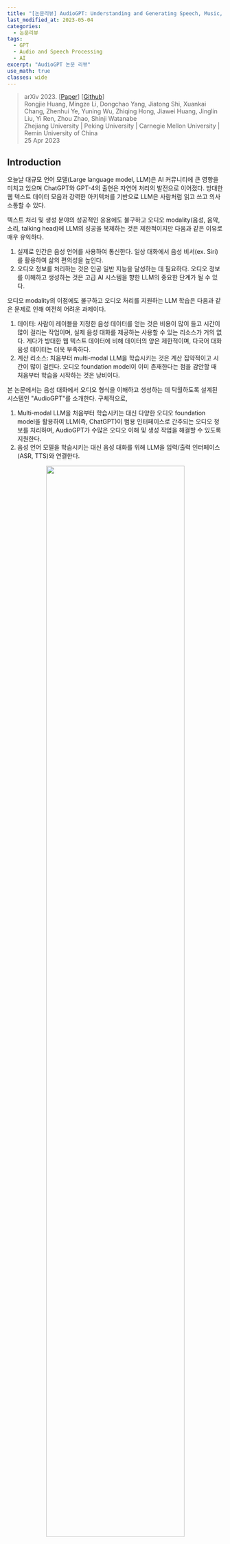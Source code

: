 ```yaml
---
title: "[논문리뷰] AudioGPT: Understanding and Generating Speech, Music, Sound, and Talking Head"
last_modified_at: 2023-05-04
categories:
  - 논문리뷰
tags:
  - GPT
  - Audio and Speech Processing
  - AI
excerpt: "AudioGPT 논문 리뷰"
use_math: true
classes: wide
---
```


> arXiv 2023. [[Paper](https://arxiv.org/abs/2304.12995)] [[Github](https://github.com/AIGC-Audio/AudioGPT)]  
> Rongjie Huang, Mingze Li, Dongchao Yang, Jiatong Shi, Xuankai Chang, Zhenhui Ye, Yuning Wu, Zhiqing Hong, Jiawei Huang, Jinglin Liu, Yi Ren, Zhou Zhao, Shinji Watanabe  
> Zhejiang University | Peking University | Carnegie Mellon University | Remin University of China  
> 25 Apr 2023  

## Introduction
오늘날 대규모 언어 모델(Large language model, LLM)은 AI 커뮤니티에 큰 영향을 미치고 있으며 ChatGPT와 GPT-4의 출현은 자연어 처리의 발전으로 이어졌다. 방대한 웹 텍스트 데이터 모음과 강력한 아키텍처를 기반으로 LLM은 사람처럼 읽고 쓰고 의사소통할 수 있다.

텍스트 처리 및 생성 분야의 성공적인 응용에도 불구하고 오디오 modality(음성, 음악, 소리, talking head)에 LLM의 성공을 복제하는 것은 제한적이지만 다음과 같은 이유로 매우 유익하다. 

1. 실제로 인간은 음성 언어를 사용하여 통신한다. 일상 대화에서 음성 비서(ex. Siri)를 활용하여 삶의 편의성을 높인다. 
2. 오디오 정보를 처리하는 것은 인공 일반 지능을 달성하는 데 필요하다. 오디오 정보를 이해하고 생성하는 것은 고급 AI 시스템을 향한 LLM의 중요한 단계가 될 수 있다.

오디오 modality의 이점에도 불구하고 오디오 처리를 지원하는 LLM 학습은 다음과 같은 문제로 인해 여전히 어려운 과제이다. 

1. 데이터: 사람이 레이블을 지정한 음성 데이터를 얻는 것은 비용이 많이 들고 시간이 많이 걸리는 작업이며, 실제 음성 대화를 제공하는 사용할 수 있는 리소스가 거의 없다. 게다가 방대한 웹 텍스트 데이터에 비해 데이터의 양은 제한적이며, 다국어 대화 음성 데이터는 더욱 부족하다. 
2. 계산 리소스: 처음부터 multi-modal LLM을 학습시키는 것은 계산 집약적이고 시간이 많이 걸린다. 오디오 foundation model이 이미 존재한다는 점을 감안할 때 처음부터 학습을 시작하는 것은 낭비이다.

본 논문에서는 음성 대화에서 오디오 형식을 이해하고 생성하는 데 탁월하도록 설계된 시스템인 "AudioGPT"를 소개한다. 구체적으로, 

1. Multi-modal LLM을 처음부터 학습시키는 대신 다양한 오디오 foundation model을 활용하여 LLM(즉, ChatGPT)이 범용 인터페이스로 간주되는 오디오 정보를 처리하며, AudioGPT가 수많은 오디오 이해 및 생성 작업을 해결할 수 있도록 지원한다. 
2. 음성 언어 모델을 학습시키는 대신 음성 대화를 위해 LLM을 입력/출력 인터페이스(ASR, TTS)와 연결한다. 

<center><img src='{{"/assets/img/audiogpt/audiogpt-fig1.PNG" | relative_url}}' width="80%"></center>
<br>
위 그림에서 볼 수 있듯이 AudioGPT의 전체 프로세스는 네 단계로 나눌 수 있다.

1. Modality Transformation: 음성과 텍스트 간의 modality 변환을 위한 입력/출력 인터페이스를 사용하여 음성 언어 LLM과 ChatGPT 간의 격차를 해소한다.
2. Task Analysis: 대화 엔진과 prompt manager를 활용하여 ChatGPT가 오디오 정보를 처리하려는 사용자의 의도를 이해하도록 돕는다.
3. Model Assignment: 운율, 음색, 언어 제어에 대한 구조화된 argument를 받은 ChatGPT는 이해와 생성을 위한 오디오 foundation model을 할당한다.
4. Response Generation: 오디오 foundation model을 실행한 후 사용자에게 최종 응답을 생성하고 반환한다.

인간의 의도를 이해하고 여러 base model으 협력을 조직화하는 데 있어서 multi-modal LLM의 성능을 평가해야 한다는 요구가 증가하고 있다. 본 논문에서는 일관성, 능력, robustness(견고성) 측면에서 AudioGPT를 평가하는 설계 원칙과 프로세스를 설명한다. 실험 결과는 음성, 음악, 소리 및 talking head 생성 및 이해를 포함하는 일련의 AI 작업을 다루는 multi-round 대화에서 복잡한 오디오 정보를 처리하기 위한 AudioGPT의 능력을 보여준다.

## AudioGPT
### 1. System Formulation
AudioGPT는 다음과 같이 정의되는 프롬프트 기반 시스템이다.

$$
\begin{equation}
\textrm{AudioGPT} = (\mathcal{T}, \mathcal{L}, \mathcal{M}, \mathcal{H}, \{\mathcal{P}_i\}_{i=1}^P)
\end{equation}
$$

여기서 $\mathcal{T}$는 modality transformer, $\mathcal{L}$은 대화 엔진 (즉, LLM), $\mathcal{M}$은 prompt manager, $\mathcal{H}$는 task handler, $$\{\mathcal{P}_i\}_{i=1}^P$$는 $P$개의 오디오 foundation model들의 집합이다. 

$(n − 1)$-round 상호 작용이 있는 컨텍스트를 

$$
\begin{equation}
C = \{(q_1, r_1), (q_2, r_2), \cdots, (q_{n−1}, r_{n−1})\}
\end{equation}
$$

로 정의한다. 여기서 $q_i$는 $i$번째 round의 query이고 $r_i$는 $i$번째 round의 response(응답)이다. 새 query $q_n$으로 나태낼 수 있는 AudioGPT의 실행은 다음과 같은 response $r_n$을 생성하는 것이다.

$$
\begin{equation}
r_n = \textrm{AudioGPT} (q_n, C)
\end{equation}
$$

Inference 중에 AudioGPT는 네 가지 주요 단계로 분해될 수 있다.

1. **Modality transformation**: $q_n$ 내의 다양한 입력 modality를 일관된 modality의 query $q'_n$으로 변환한다. 
2. **Task analysis**: 대화 엔진 $\mathcal{L}$과 prompt manager $\mathcal{M}$을 활용하여 $(q'_n, C)$를 task handler $\mathcal{H}$을 위해 구조화된 argument $a_n$으로 파싱한다. 
3. **Model assignment**: Task handler $\mathcal{H}$는 구조화된 argument $a_n$을 받아 argument를 해당 오디오 task 프로세서 $\mathcal{P}_s$로 보낸다. 여기서 $s$는 선택된 task의 인덱스이다.
4. **Response generation**: $$\mathcal{P}_s (a_n)$$ 실행 후 최종 response $r_n$은 $$(q'_n, C, \mathcal{P}_s (a_n))$$의 정보를 결합하여 $\mathcal{L}$을 통해 생성된다.

### 2. Modality Transformation
첫 번째 단계는 query $q_n$을 일관된 modality의 새로운 query $q'_n$으로 변환하는 것을 목표로 한다. 사용자 입력 query $q_n$은 query description $q_n^{(d)}$와 크기가 $k$인 query 관련 리소스 집합 $$\{q_n^{(s_1)}, q_n^{(s_2)}, \cdots, q_n^{(s_k)}\}$$으로 구성된다. AudioGPT에서 $q_n^{(d)}$는 텍스트 또는 오디오 modality일 수 있다. 그리고 modality transformer $\mathcal{T}$는 먼저 $q_n^{(d)}$의 modality를 확인한다. $q_n^{(d)}$가 오디오인 경우 $\mathcal{T}$는 $q_n^{(d)}$을 다음과 같이 오디오에서 텍스트로 변환해야 한다. 

$$
\begin{equation}
q'_n = ({q'_n}^{(d)}, \{q_n^{(s_1)}, \cdots, q_n^{(s_k)}\}) = \begin{cases}
(q_n^{(d)}, \{q_n^{(s_1)}, \cdots, q_n^{(s_k)}\}) & \quad \textrm{if } q_n^{(d)} \textrm{ is text} \\
(\mathcal{T}(q_n^{(d)}), \{q_n^{(s_1)}, \cdots, q_n^{(s_k)}\}) & \quad \textrm{if } q_n^{(d)} \textrm{ is audio}
\end{cases}
\end{equation}
$$

### 3. Task Analysis
Task 분석 단계는 $(q'_n , C)$에서 구조화된 argument $a_n$을 추출하는 데 중점을 둔다. 특히 컨텍스트 $C$는 argument 추출에 앞서 대화 엔진 $\mathcal{L}$에 공급된다. $q'_n$의 query resource $$\{q_n^{(s_1)}, \cdots, q_n^{(s_k)}\}$$의 유형에 따라 task handler $\mathcal{H}$는 먼저 query를 입출력 modality를 통해 분류되는 여러 task family로 분류한다. 그런 다음 선택된 task family가 주어지면 query description ${q'_n}^{(d)}$가 prompt manager $\mathcal{M}$으로 전달되어 선택된 오디오 foundation model $$\mathcal{P}_p$$와 해당 task 관련 argument $$h_{\mathcal{P}_p}$$를 포함하는 argument $a_n$을 생성한다. 여기서 $p$는 오디오 모델 집합 $$\{\mathcal{P}_i\}_{i=1}^P$$에서 선택된 오디오 모델의 인덱스다. 

$$
\begin{equation}
(\mathcal{P}_p, h_{\mathcal{P}_p}) = \mathcal{L} (\mathcal{M} (\mathcal{H} (q'_n), {q'_n}^{(d)}), C)
\end{equation}
$$

여기서 $\mathcal{H} (q'_n)$은 $\mathcal{H}$에 의해 선택된 task family이다. 오디오/이미지-입력 task family의 경우 $$h_{\mathcal{P}_p}$$는 이전 컨텍스트 $C$의 필수 리소스들을 포함한다. 

앞서 언급했듯이 task handler $\mathcal{H}$는 입출력 modality를 고려하여 task family를 결정한다. 구체적으로 task modality에는 다음과 같은 것들이 있다. 

<center><img src='{{"/assets/img/audiogpt/audiogpt-table1.PNG" | relative_url}}' width="90%"></center>

### 4. Model Assignment
선택된 모델 $$\mathcal{P}_p$$와 argument $$h_{\mathcal{P}_p}$$가 주어지면 모델 할당 단계는 모델에 관련된 리소스를 할당하고 $$\mathcal{P}_p$$를 실행하여 task 출력 $$o_{\mathcal{P}_p}$$를 얻는다. 

$$
\begin{equation}
o_{\mathcal{P}_p} = \mathcal{P}_p (\{q_n^{(s_1)}, q_n^{(s_2)}, \cdots, q_n^{(s_k)}\}, h_{\mathcal{P}_p})
\end{equation}
$$

AudioGPT의 효율성을 유지하기 위해 환경 설정 또는 서버 초기화 중에 오디오 모델 초기화를 수행한다. 

### 5. Response Generation
응답 생성은 $$\mathcal{P}_p$$와 해당 출력 $$o_{\mathcal{P}_p}$$와 밀접한 관련이 있다. 특히 오디오 생성 task의 경우 AudioGPT는 waveform을 이미지와 다운로드/재생을 위한 해당 오디오 파일을 모두 보여준다. 텍스트를 생성하는 task의 경우 모델은 transcribe된 텍스트를 직접 return한다. 동영상 생성 task의 경우 출력 동영상과 일부 관련 이미지 프레임을 보여준다. Classification task의 경우 카테고리의 posteriorgram이 시간 범위에 걸쳐 보여진다. 

## Evaluating Multi-Modal LLMs
### 1. Overview
구체적으로 다음 세 가지 측면에서 LLM을 평가한다. 

1. **Consistency**: LLM이 사용자의 의도를 제대로 이해하고 인간의 인지 및 문제 해결과 밀접하게 일치하는 오디오 foundation model을 할당하는지 여부를 평가한다.
2. **Capabilitity**: 복잡한 오디오 task를 처리하고, zero-shot 방식으로 음성, 음악, 소리, talking head를 이해하고 생성하는 오디오 foundation model의 성능을 측정한다. 
3. **Robustness**: special case들을 다루는 LLM의 능력을 측정한다. 

### 2. Consistency
Zero-shot 세팅에 대한 일관성 평가에서 모델은 특정 task의 prior example을 제공받지 않고 질문에 대해 직접 평가되며, 이는 multi-modal LLM이 명시적 학습 없이 문제를 추론하고 해결할 수 있는지 여부를 평가한다. 

<center><img src='{{"/assets/img/audiogpt/audiogpt-fig2.PNG" | relative_url}}' width="80%"></center>
<br>
보다 구체적으로, 위 그림에서와 같이 consistency 평가는 벤치마크의 각 task에 대해 3단계로 수행된다. 

첫 번째 단계에서 human annotator들에게 {prompts, task_name} 형식으로 각 task에 대한 프롬프트를 제공하도록 요청한다. 이를 통해 복잡한 task를 이해하는 모델의 능력을 평가하고 성공적인 task 할당에 필요한 필수 프롬프트를 식별할 수 있다. 

두 번째 단계에서는 LLM의 뛰어난 언어 생성 능력을 활용하여 다른 표현을 사용하면서 동일한 semantic 의미로 설명을 생성하여 LLM이 더 많은 사용자의 의도를 이해하는지 여부를 종합적으로 평가할 수 있다. 

마지막으로 Amazon Mechanical Turk를 통해 크라우드 소싱된 human evaluation을 사용한다. 여기서 AudioGPT는 다양한 task와 의도에 해당하는 이러한 자연어 설명과 함께 프롬프트된다. 인간 평가자는 multi-modal LLM의 응답과 즉각적인 입력을 보여주고 "응답이 인간의 인지 및 의도와 밀접하게 일치합니까?"라는 질문을 받는다. 평가자는 "완전히", "대부분" 또는 "다소"로 응답해야 한다. (95% 신뢰 구간(CI), 20-100 Likert scale)

<center><img src='{{"/assets/img/audiogpt/audiogpt-table2.PNG" | relative_url}}' width="70%"></center>

### 3. Capability
복잡한 오디오 정보를 처리하기 위한 task 실행자로서 오디오 foundation model은 복잡한 하위 task를 처리하는 데 상당한 영향을 미친다. AudioGPT의 경우 음성, 음악, 소리, talking head를 이해하고 생성하기 위한 평가 metric들과 하위 데이터셋은 아래 표와 같다. 

<center><img src='{{"/assets/img/audiogpt/audiogpt-table3.PNG" | relative_url}}' width="80%"></center>

### 4. Robustness
Special case를 처리하는 능력을 평가하여 multi-modal LLM의 robustness를 평가한다. 이러한 케이스들은 다음 카테고리로 분류할 수 있다. 

- Long chains of evaluation: Multi-modal LLM은 multi-modal 생성과 재사용에서 단기 및 장기 컨텍스트 종속성을 고려하면서 긴 평가 체인을 처리할 것으로 예상된다. Task의 체인은 후보 오디오 모델의 순차적 적용이 필요한 query나 다른 task를 요청하는 연속 query 또는 두 가지 유형의 혼합으로 표시될 수 있다. 
- Unsupported tasks: Multi-modal LLM은 foundation model에서 다루지 않는 지원하지 않는 task가 필요한 query에 합리적인 피드백을 제공할 수 있어야 한다.
- Error handling of multi-modal models: Multi-modal foundation model은 지원하지 않는 argument 또는 지원하지 않는 입력 modality와 같은 다양한 이유로 인해 실패할 수 있다. 이러한 시나리오에서 multi-modal LLM은 발생한 문제를 설명하고 잠재적 해결책을 제안하는 query에 합리적인 피드백을 제공해야 한다.
- Breaks in context: Multi-modal LLM은 논리적 순서가 아닌 query를 처리할 것으로 예상된다. 예를 들어, 사용자는 query 시퀀스에서 임의의 query를 제출할 수 있지만 더 많은 task가 있는 이전 query를 계속 진행할 수 있다.

Robustness을 평가하기 위해 Consistency 평가와 유사하게 3단계의 주관적 사용자 평가 프로세스를 수행한다. 첫 번째 단계에서 human annotator들은 위의 네 가지 카테고리를 기반으로 프롬프트를 제공한다. 두 번째 단계에서는 프롬프트가 LLM에 입력되어 완전한 상호 작용 세션을 구성한다. 마지막으로, 모집된 다른 피험자들은 Consistency 평가와 동일한 20-100 scale로 상호 작용을 평가한다.

## Experiments
GPT 모델의 gpt-3.5-turbo를 LLM으로 사용하고 LangChain으로 LLM을 안내한다. 오디오 foundation model의 배포에는 허깅페이스에 유연한 NVIDIA T4 GPU만 필요하다. Greedy search를 사용하여 출력을 생성하기 위해 0의 temperature를 사용하고 생성을 위한 최대 토큰 수를 2048로 설정한다. 

### 1. Case Study on Multiple Rounds Dialogue
<center><img src='{{"/assets/img/audiogpt/audiogpt-fig3.PNG" | relative_url}}' width="80%"></center>
<br>
위 그림은 AudioGPT의 12-round 대화 사례이다. 음성, 음악, 소리, talking head를 생성하고 이해하는 일련의 AI task를 다루는 오디오 modality 처리를 위한 AudioGPT의 능력을 보여준다. 대화에는 오디오 정보를 처리하기 위한 여러 요청이 포함되며 AudioGPT가 현재 대화의 컨텍스트를 유지하고 후속 질문을 처리하며 사용자와 적극적으로 상호 작용함을 보여준다. 

### 2. Case Study on Simple Tasks
다음은 AudioGPT의 간단한 task들에 대한 사례들이다. 

<center><img src='{{"/assets/img/audiogpt/audiogpt-fig4.PNG" | relative_url}}' width="80%"></center>
<center><img src='{{"/assets/img/audiogpt/audiogpt-fig5.PNG" | relative_url}}' width="80%"></center>

## Limitation
1. 신속한 엔지니어링: AudioGPT는 ChatGPT를 사용하여 많은 foundation model을 연결하므로 오디오 foundation model을 자연어로 설명하기 위해 신속한 엔지니어링이 필요하며 이는 시간이 많이 걸리고 전문 지식이 필요할 수 있다.
2. 길이 제한: ChatGPT의 최대 토큰 길이는 multi-round 대화를 제한할 수 있으며, 이는 사용자의 컨텍스트 지침에도 영향을 미친다.
3. 능력 제한: AudioGPT는 오디오 정보를 처리하기 위해 오디오 foundation model에 크게 의존하며, 이러한 모델의 정확성과 효율성에 크게 영향을 받는다. 